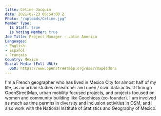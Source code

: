 ```yaml
---
title: Céline Jacquin
date: 2021-02-23 06:54:00 Z
Photo: "/uploads/Celine.jpg"
Member Type:
  Is Staff: true
  Is Voting Member: true
Job Title: Project Manager - Latin America
Languages:
- English
- Español
- Français
Country: Mexico
Social Media (Full URL):
  OSM: https://www.openstreetmap.org/user/mapeadora
---
```


I'm a French geographer who has lived in Mexico City for almost half of my life, as an urban studies researcher and open / civic data activist through OpenStreetMap, urban mobility focused projects, and projects focused on women and community building like Geochicas (co-founder). I am involved as much as time permits in diversity and inclusion activities in OSM, and I also work with the National Institute of Statistics and Geography of Mexico.